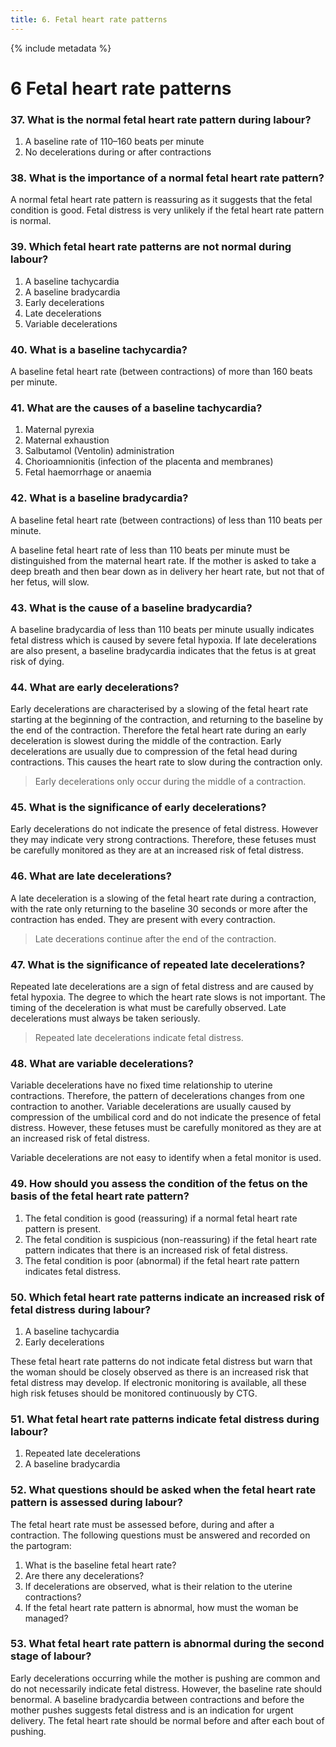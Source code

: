 ```yaml
---
title: 6. Fetal heart rate patterns
---
```


{% include metadata %}

# **6** Fetal heart rate patterns

### 37. What is the normal fetal heart rate pattern during labour? 

1. A baseline rate of 110–160 beats per minute 
2. No decelerations during or after contractions 

### 38. What is the importance of a normal fetal heart rate pattern? 

A normal fetal heart rate pattern is reassuring as it suggests that the fetal condition is good. Fetal distress is very unlikely if the fetal heart rate pattern is normal. 

### 39. Which fetal heart rate patterns are not normal during labour? 

1. A baseline tachycardia 
2. A baseline bradycardia 
3. Early decelerations 
4. Late decelerations 
5. Variable decelerations 

### 40. What is a baseline tachycardia? 

A baseline fetal heart rate (between contractions) of more than 160 beats per minute. 

### 41. What are the causes of a baseline tachycardia? 

1. Maternal pyrexia 
2. Maternal exhaustion 
3. Salbutamol (Ventolin) administration 
4. Chorioamnionitis (infection of the placenta and membranes) 
5. Fetal haemorrhage or anaemia 

### 42. What is a baseline bradycardia?

A baseline fetal heart rate (between contractions) of less than 110 beats per minute. 

A baseline fetal heart rate of less than 110 beats per minute must be distinguished from the maternal heart rate. If the mother is asked to take a deep breath and then bear down as in delivery her heart rate, but not that of her fetus, will slow. 

### 43. What is the cause of a baseline bradycardia? 

A baseline bradycardia of less than 110 beats per minute usually indicates fetal distress which is caused by severe fetal hypoxia. If late decelerations are also present, a baseline bradycardia indicates that the fetus is at great risk of dying. 

### 44. What are early decelerations? 

Early decelerations are characterised by a slowing of the fetal heart rate starting at the beginning of the contraction, and returning to the baseline by the end of the contraction. Therefore the fetal heart rate during an early deceleration is slowest during the middle of the contraction. Early decelerations are usually due to compression of the fetal head during contractions. This causes the heart rate to slow during the contraction only. 

> Early decelerations only occur during the middle of a contraction. 

### 45. What is the significance of early decelerations? 

Early decelerations do not indicate the presence of fetal distress. However they may indicate very strong contractions. Therefore, these fetuses must be carefully monitored as they are at an increased risk of fetal distress. 

### 46. What are late decelerations? 

A late deceleration is a slowing of the fetal heart rate during a contraction, with the rate only returning to the baseline 30 seconds or more after the contraction has ended. They are present with every contraction. 

> Late decerations continue after the end of the contraction. 

### 47. What is the significance of repeated late decelerations? 

Repeated late decelerations are a sign of fetal distress and are caused by fetal hypoxia. The degree to which the heart rate slows is not important. The timing of the deceleration is what must be carefully observed. Late decelerations must always be taken seriously. 

> Repeated late decelerations indicate fetal distress.

### 48. What are variable decelerations? 

Variable decelerations have no fixed time relationship to uterine contractions. Therefore, the pattern of decelerations changes from one contraction to another. Variable decelerations are usually caused by compression of the umbilical cord and do not indicate the presence of fetal distress. However, these fetuses must be carefully monitored as they are at an increased risk of fetal distress. 

Variable decelerations are not easy to identify when a fetal monitor is used. 

### 49. How should you assess the condition of the fetus on the basis of the fetal heart rate pattern? 

1. The fetal condition is good (reassuring) if a normal fetal heart rate pattern is present. 
2. The fetal condition is suspicious (non-reassuring) if the fetal heart rate pattern indicates that there is an increased risk of fetal distress.
3. The fetal condition is poor (abnormal) if the fetal heart rate pattern indicates fetal distress. 

### 50. Which fetal heart rate patterns indicate an increased risk of fetal distress during labour? 

1. A baseline tachycardia 
2. Early decelerations 

These fetal heart rate patterns do not indicate fetal distress but warn that the woman should be closely observed as there is an increased risk that fetal distress may develop. If electronic monitoring is available, all these high risk fetuses should be monitored continuously by CTG.

### 51. What fetal heart rate patterns indicate fetal distress during labour? 

1. Repeated late decelerations 
2. A baseline bradycardia 

### 52. What questions should be asked when the fetal heart rate pattern is assessed during labour? 

The fetal heart rate must be assessed before, during and after a contraction. The following questions must be answered and recorded on the partogram:

1. What is the baseline fetal heart rate? 
2. Are there any decelerations? 
3. If decelerations are observed, what is their relation to the uterine contractions? 
4. If the fetal heart rate pattern is abnormal, how must the woman be managed? 

### 53. What fetal heart rate pattern is abnormal during the second stage of labour? 
Early decelerations occurring while the mother is pushing are common and do not necessarily indicate fetal distress. However, the baseline rate should benormal. A baseline bradycardia between contractions and before the mother pushes suggests fetal distress and is an indication for urgent delivery. The fetal heart rate should be normal before and after each bout of pushing.